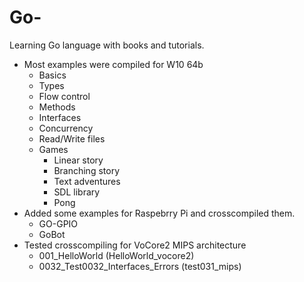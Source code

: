 # Go-
Learning Go language with books and tutorials. 

  - Most examples were compiled for W10 64b
    - Basics
    - Types
    - Flow control
    - Methods
    - Interfaces
    - Concurrency
    - Read/Write files
    - Games
      - Linear story
      - Branching story
      - Text adventures
      - SDL library
      - Pong
  - Added some examples for Raspebrry Pi and crosscompiled them.
    - GO-GPIO
    - GoBot
  - Tested crosscompiling for VoCore2 MIPS architecture
    - 001_HelloWorld (HelloWorld_vocore2)
    - 0032_Test0032_Interfaces_Errors (test031_mips)
